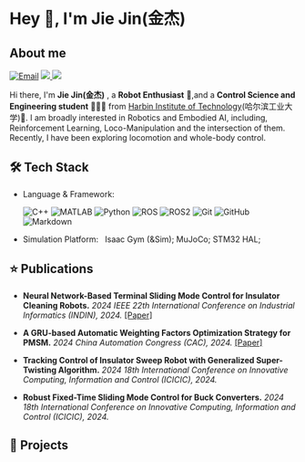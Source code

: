 # Hey 👋, I'm Jie Jin(金杰)



## About me
[![Email](https://img.shields.io/badge/-Email-c14438?style=flat&logo=Gmail&logoColor=white)](mailto:jinjie_hit@163.com)
<a href="https://github.com/bignbj">
<img src="https://badges.strrl.dev/years/bignbj?style=flat-square&logo=github">
</a>
<a href="https://github.com/bignbj?tab=repositories">
<img src="https://badges.strrl.dev/repos/bignbj?style=flat-square&logo=github">
</a>
<br />


Hi there, I'm **Jie Jin(金杰)** , a **Robot Enthusiast** 🤖,and a **Control Science and Engineering student** 👨🏽‍💼 from [Harbin Institute of Technology](https://www.hit.edu.cn/)(哈尔滨工业大学)🚀. I am broadly interested in Robotics and Embodied AI, including, Reinforcement Learning, Loco-Manipulation and the intersection of them. Recently, I have been exploring locomotion and whole-body control. 


## 🛠 Tech Stack

- Language & Framework: &nbsp;
  
  ![C++](https://img.shields.io/badge/-C++-333333?style=flat&logo=c%2B%2B&logoColor=00599C)
  ![MATLAB](https://img.shields.io/badge/-MATLAB-333333?style=flat&logo=mathworks)
  ![Python](https://img.shields.io/badge/-Python-333333?style=flat&logo=python)
  ![ROS](https://img.shields.io/badge/-ROS-333333?style=flat&logo=ros)
  ![ROS2](https://img.shields.io/badge/-ROS2-333333?style=flat&logo=ros2)
  ![Git](https://img.shields.io/badge/-Git-333333?style=flat&logo=git)
  ![GitHub](https://img.shields.io/badge/-GitHub-333333?style=flat&logo=github)
  ![Markdown](https://img.shields.io/badge/-Markdown-333333?style=flat&logo=markdown)
- Simulation Platform: &nbsp; Isaac Gym (&Sim); MuJoCo; STM32 HAL;


## ⭐️ Publications
  - **Neural Network-Based Terminal Sliding Mode Control for Insulator Cleaning Robots.** 
*2024 IEEE 22th International Conference on Industrial Informatics (INDIN), 2024.* [[Paper]](https://ieeexplore.ieee.org/document/10774503/)

  - **A GRU-based Automatic Weighting Factors Optimization Strategy for PMSM.** 
*2024 China Automation Congress (CAC), 2024.* [[Paper]](https://ieeexplore.ieee.org/abstract/document/10865410)

  - **Tracking Control of Insulator Sweep Robot with Generalized Super-Twisting Algorithm.** *2024 18th International Conference on Innovative Computing, Information and Control (ICICIC), 2024.* 

  - **Robust Fixed-Time Sliding Mode Control for Buck Converters.** *2024 18th International Conference on Innovative Computing, Information and Control (ICICIC), 2024.* 

## 🚀 Projects



